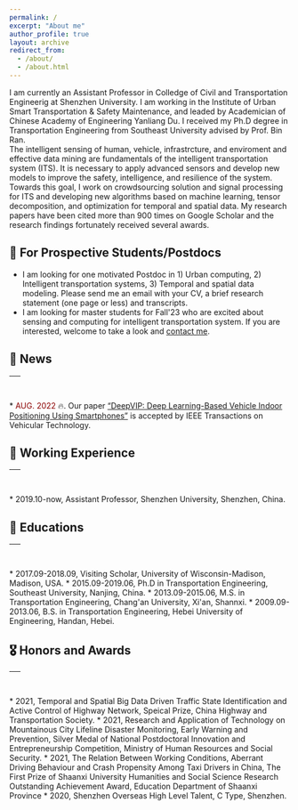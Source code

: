 ```yaml
---
permalink: /
excerpt: "About me"
author_profile: true
layout: archive
redirect_from: 
  - /about/
  - /about.html
---
```


I am currently an Assistant Professor in Colledge of Civil and Transportation Engineerig at Shenzhen University. I am working in the Institute of Urban Smart Transportation & Safety Maintenance, and leaded by Academician of Chinese Academy of Engineering Yanliang Du. I received my Ph.D degree in Transportation Engineering from Southeast University advised by Prof. Bin Ran.  
The intelligent sensing of human, vehicle, infrastrcture, and enviroment and effective data mining are fundamentals of the intelligent transportation system (ITS). It is necessary to apply advanced sensors and develop new models to improve the safety, intelligence, and resilience of the system. Towards this goal, I work on crowdsourcing solution and signal processing for ITS and developing new algorithms based on machine learning, tensor decomposition, and optimization for temporal and spatial data. My research papers have been cited more than 900 times on Google Scholar and the research findings fortunately received several awards. 

## 👦 For Prospective Students/Postdocs
* I am looking for one motivated Postdoc in 1) Urban computing, 2) Intelligent transportation systems, 3) Temporal and spatial data modeling. Please send me an email with your CV, a brief research statement (one page or less) and transcripts.
* I am looking for master students for Fall'23 who are excited about sensing and computing for intelligent transportation system. If you are interested, welcome to take a look and <a href = "mailto: lilinchao@szu.edu.cn">contact me</a>.


## 📰 News 
<table style="width:100%">
  <thead>
    <tr>
      <th width="100%">&nbsp;</th>
    </tr>
  </thead>
</table>
* <span style="color:darkred"> AUG. 2022 </span> 🔥. Our paper <a href = "https://ieeexplore.ieee.org/document/9860093">“DeepVIP: Deep Learning-Based Vehicle Indoor Positioning Using Smartphones”</a> is accepted by IEEE Transactions on Vehicular Technology. 


## 👷 Working Experience
<table style="width:100%">
  <thead>
    <tr>
      <th width="100%">&nbsp;</th>
    </tr>
  </thead>
</table>
* 2019.10-now, Assistant Professor, Shenzhen University, Shenzhen, China.  


## 📖 Educations
<table style="width:100%">
  <thead>
    <tr>
      <th width="100%">&nbsp;</th>
    </tr>
  </thead>
</table>
* 2017.09-2018.09, Visiting Scholar, University of Wisconsin-Madison, Madison, USA.  
* 2015.09-2019.06, Ph.D in Transportation Engineering, Southeast University, Nanjing, China.  
* 2013.09-2015.06, M.S. in Transportation Engineering, Chang'an University, Xi'an, Shannxi.  
* 2009.09-2013.06, B.S. in Transportation Engineering, Hebei University of Engineering, Handan, Hebei.  


## 🎖 Honors and Awards
<table style="width:100%">
  <thead>
    <tr>
      <th width="100%">&nbsp;</th>
    </tr>
  </thead>
</table>
* 2021, Temporal and Spatial Big Data Driven Traffic State Identification and Active Control of Highway Network, Speical Prize, China Highway and Transportation Society.  
* 2021, Research and Application of Technology on Mountainous City Lifeline Disaster Monitoring, Early Warning and Prevention, Silver Medal of National Postdoctoral Innovation and Entrepreneurship Competition, Ministry of Human Resources and Social Security.
* 2021, The Relation Between Working Conditions, Aberrant Driving Behaviour and Crash Propensity Among Taxi Drivers in China, The First Prize of Shaanxi University Humanities and Social Science Research Outstanding Achievement Award, Education Department of Shaanxi Province
* 2020, Shenzhen Overseas High Level Talent, C Type, Shenzhen.
